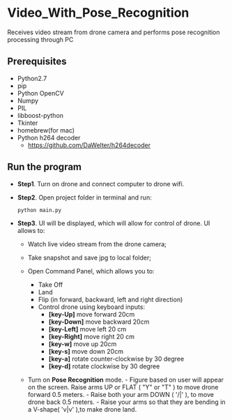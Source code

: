 # Video_With_Pose_Recognition

 Receives video stream from drone camera and performs pose recognition processing through PC
 
## Prerequisites

- Python2.7
- pip
- Python OpenCV
- Numpy 
- PIL
- libboost-python
- Tkinter
- homebrew(for mac)
- Python h264 decoder
    - <https://github.com/DaWelter/h264decoder>
    
    
## Run the program
- **Step1**. Turn on drone and connect computer to drone wifi.


- **Step2**. Open project folder in terminal and run:
    
    ```
    python main.py
    ```

- **Step3**. UI will be displayed, which will allow for control of drone. UI allows to:

    - Watch live video stream from the drone camera;
    - Take snapshot and save jpg to local folder;
    - Open Command Panel, which allows you to:
        - Take Off
        - Land
        - Flip (in forward, backward, left and right direction)
        - Control drone using keyboard inputs:
            - **[key-Up]** move forward 20cm
            - **[key-Down]** move backward 20cm
            - **[key-Left]** move left 20 cm
            - **[key-Right]** move right 20 cm
            - **[key-w]** move up 20cm
            - **[key-s]** move down 20cm
            - **[key-a]** rotate counter-clockwise by 30 degree
            - **[key-d]** rotate clockwise by 30 degree
        
    - Turn on **Pose Recognition** mode. 
          - Figure based on user will appear on the screen. Raise arms UP or FLAT ( "Y" or "T" ) to move drone forward 0.5 meters. 
          - Raise both your arm DOWN ( '/|\' ), to move drone back 0.5 meters. 
          - Raise your arms so that they are bending in a V-shape( 'v|v' ),to make drone land.
